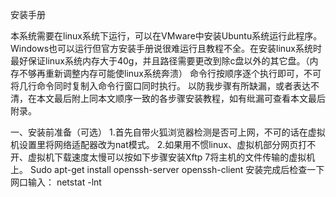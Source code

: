 安装手册

本系统需要在linux系统下运行，可以在VMware中安装Ubuntu系统运行此程序。Windows也可以运行但官方安装手册说很难运行且教程不全。在安装linux系统时最好保证linux系统内存大于40g，并且路径需要更改到除c盘以外的其它盘。（内存不够再重新调整内存可能使linux系统奔溃）
命令行按顺序逐个执行即可，不可将几行命令同时复制入命令行窗口同时执行。
以防我步骤有所缺漏，或者表达不清，在本文最后附上同本文顺序一致的各步骤安装教程，如有纰漏可查看本文最后附录。

一、安装前准备（可选）
1.首先自带火狐浏览器检测是否可上网，不可的话在虚拟机设置里将网络适配器改为nat模式。
2.如果用不惯linux、虚拟机部分网页打不开、虚拟机下载速度太慢可以按如下步骤安装Xftp 7将主机的文件传输的虚拟机上。
Sudo apt-get install openssh-server openssh-client
安装完成后检查一下网口输入：
netstat -lnt

